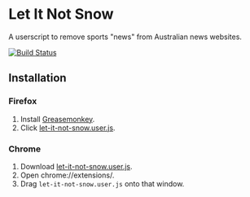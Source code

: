 Let It Not Snow
===============

A userscript to remove sports "news" from Australian news websites.

[![Build Status](https://travis-ci.org/danielnixon/let-it-not-snow.svg?branch=master)](https://travis-ci.org/danielnixon/let-it-not-snow)

## Installation

### Firefox
1. Install [Greasemonkey](https://addons.mozilla.org/en-US/firefox/addon/greasemonkey/).
2. Click [let-it-not-snow.user.js](https://github.com/danielnixon/let-it-not-snow/raw/master/let-it-not-snow.user.js).

### Chrome
1. Download [let-it-not-snow.user.js](https://github.com/danielnixon/let-it-not-snow/raw/master/let-it-not-snow.user.js).
2. Open chrome://extensions/.
3. Drag `let-it-not-snow.user.js` onto that window.
